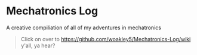 # Mechatronics Log
A creative compiliation of all of my adventures in mechatronics
>Click on over to https://github.com/woakley5/Mechatronics-Log/wiki y'all, ya hear?
